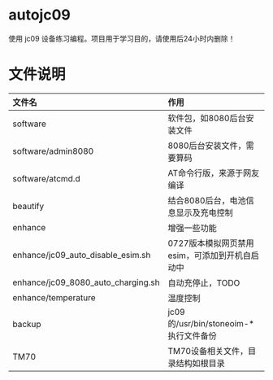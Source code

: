 # autojc09

使用 jc09 设备练习编程。项目用于学习目的，请使用后24小时内删除！

# 文件说明

| 文件名                                | 作用                             |
|:-----------------------------------|:-------------------------------|
| software                           | 软件包，如8080后台安装文件                |
| software/admin8080                 | 8080后台安装文件，需要算码                |
| software/atcmd.d                   | AT命令行版，来源于网友编译                 |
| beautify                           | 结合8080后台，电池信息显示及充电控制           |
| enhance                            | 增强一些功能                         |
| enhance/jc09_auto_disable_esim.sh  | 0727版本模拟网页禁用esim，可添加到开机自启动中    |
| enhance/jc09_8080_auto_charging.sh | 自动充停止，TODO                     |
| enhance/temperature                | 温度控制                           |
| backup                             | jc09的/usr/bin/stoneoim-*执行文件备份 |
| TM70                               | TM70设备相关文件，目录结构如根目录            |
